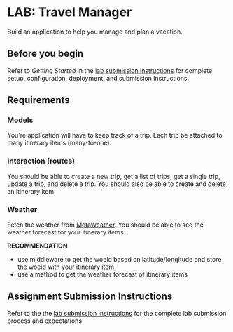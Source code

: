 # LAB: Travel Manager

Build an application to help you manage and plan a vacation.

## Before you begin

Refer to *Getting Started*  in the [lab submission instructions](../../../reference/submission-instructions/labs/README.md) for complete setup, configuration, deployment, and submission instructions.

## Requirements

### Models

You're application will have to keep track of a trip. Each trip be attached
to many itinerary items (many-to-one).

### Interaction (routes)

You should be able to create a new trip, get a list of trips, get a single trip,
update a trip, and delete a trip. You should also be able to create and delete
an itinerary item.

### Weather

Fetch the weather from [MetaWeather](https://www.metaweather.com/api/).
You should be able to see the weather forecast for your itinerary items.

**RECOMMENDATION**

* use middleware to get the woeid based on latitude/longitude and store
  the woeid with your itinerary item
* use a method to get the weather forecast of itinerary items

## Assignment Submission Instructions

Refer to the the [lab submission instructions](../../../reference/submission-instructions/labs/README.md) for the complete lab submission process and expectations
